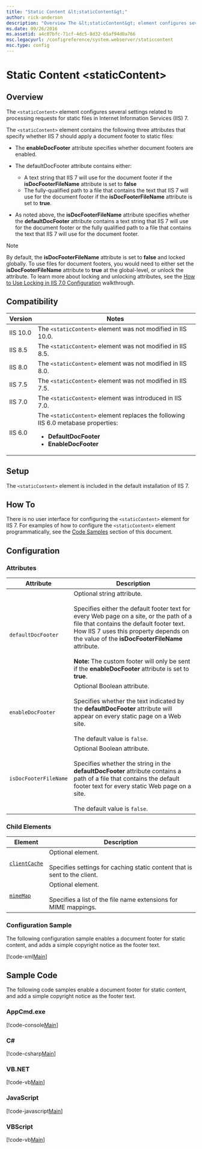 ```yaml
---
title: "Static Content &lt;staticContent&gt;"
author: rick-anderson
description: "Overview The &lt;staticContent&gt; element configures several settings related to processing requests for static files in Internet Information Services (IIS)..."
ms.date: 09/26/2016
ms.assetid: a4c07bfc-71cf-4dc5-8d32-65af94d0a766
msc.legacyurl: /configreference/system.webserver/staticcontent
msc.type: config
---
```

# Static Content &lt;staticContent&gt;

<a id="001"></a>
## Overview

The `<staticContent>` element configures several settings related to processing requests for static files in Internet Information Services (IIS) 7.

The `<staticContent>` element contains the following three attributes that specify whether IIS 7 should apply a document footer to static files:

- The **enableDocFooter** attribute specifies whether document footers are enabled.
- The defaultDocFooter attribute contains either: 

    - A text string that IIS 7 will use for the document footer if the **isDocFooterFileName** attribute is set to **false**
    - The fully-qualified path to a file that contains the text that IIS 7 will use for the document footer if the **isDocFooterFileName** attribute is set to **true**.
- As noted above, the **isDocFooterFileName** attribute specifies whether the **defaultDocFooter** attribute contains a text string that IIS 7 will use for the document footer or the fully qualified path to a file that contains the text that IIS 7 will use for the document footer.

> [!NOTE]
> By default, the **isDocFooterFileName** attribute is set to **false** and locked globally. To use files for document footers, you would need to either set the **isDocFooterFileName** attribute to **true** at the global-level, or unlock the attribute. To learn more about locking and unlocking attributes, see the [How to Use Locking in IIS 7.0 Configuration](/iis/get-started/planning-for-security/how-to-use-locking-in-iis-configuration) walkthrough.

<a id="002"></a>
## Compatibility

| Version | Notes |
| --- | --- |
| IIS 10.0 | The `<staticContent>` element was not modified in IIS 10.0. |
| IIS 8.5 | The `<staticContent>` element was not modified in IIS 8.5. |
| IIS 8.0 | The `<staticContent>` element was not modified in IIS 8.0. |
| IIS 7.5 | The `<staticContent>` element was not modified in IIS 7.5. |
| IIS 7.0 | The `<staticContent>` element was introduced in IIS 7.0. |
| IIS 6.0 | The `<staticContent>` element replaces the following IIS 6.0 metabase properties: <ul> <li><strong>DefaultDocFooter</strong> <li><strong>EnableDocFooter</strong> </li></li></ul> |

<a id="003"></a>
## Setup

The `<staticContent>` element is included in the default installation of IIS 7.

<a id="004"></a>
## How To

There is no user interface for configuring the `<staticContent>` element for IIS 7. For examples of how to configure the `<staticContent>` element programmatically, see the [Code Samples](#006) section of this document.

<a id="005"></a>
## Configuration

### Attributes

| Attribute | Description |
| --- | --- |
| `defaultDocFooter` | Optional string attribute. <br><br>Specifies either the default footer text for every Web page on a site, or the path of a file that contains the default footer text. How IIS 7 uses this property depends on the value of the **isDocFooterFileName** attribute. <br><br>**Note:** The custom footer will only be sent if the **enableDocFooter** attribute is set to **true**. |
| `enableDocFooter` | Optional Boolean attribute. <br><br>Specifies whether the text indicated by the **defaultDocFooter** attribute will appear on every static page on a Web site. <br><br>The default value is `false`. |
| `isDocFooterFileName` | Optional Boolean attribute. <br><br>Specifies whether the string in the **defaultDocFooter** attribute contains a path of a file that contains the default footer text for every static Web page on a site. <br><br>The default value is `false`. |

### Child Elements

| Element | Description |
| --- | --- |
| [`clientCache`](clientcache.md) | Optional element.<br><br>Specifies settings for caching static content that is sent to the client. |
| [`mimeMap`](mimemap.md) | Optional element.<br><br>Specifies a list of the file name extensions for MIME mappings. |

### Configuration Sample

The following configuration sample enables a document footer for static content, and adds a simple copyright notice as the footer text.

[!code-xml[Main](index/samples/sample1.xml)]

<a id="006"></a>
## Sample Code

The following code samples enable a document footer for static content, and add a simple copyright notice as the footer text.

### AppCmd.exe

[!code-console[Main](index/samples/sample2.cmd)]

### C\#

[!code-csharp[Main](index/samples/sample3.cs)]

### VB.NET

[!code-vb[Main](index/samples/sample4.vb)]

### JavaScript

[!code-javascript[Main](index/samples/sample5.js)]

### VBScript

[!code-vb[Main](index/samples/sample6.vb)]
